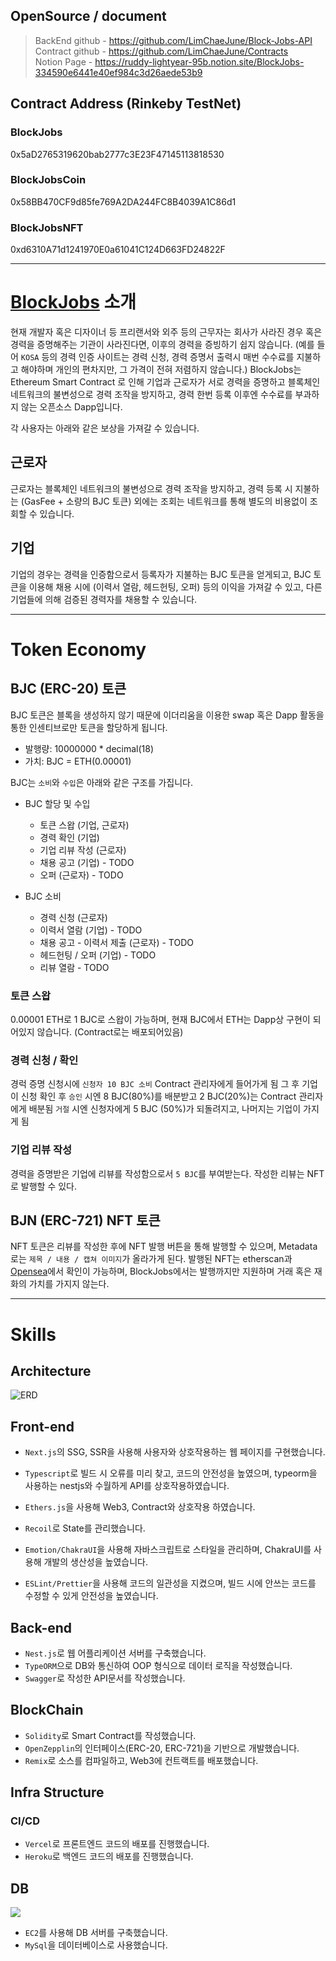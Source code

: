 ## OpenSource / document

> BackEnd github - https://github.com/LimChaeJune/Block-Jobs-API  
> Contract github - https://github.com/LimChaeJune/Contracts  
> Notion Page - https://ruddy-lightyear-95b.notion.site/BlockJobs-334590e6441e40ef984c3d26aede53b9

## Contract Address (Rinkeby TestNet)

### BlockJobs

0x5aD2765319620bab2777c3E23F47145113818530

### BlockJobsCoin

0x58BB470CF9d85fe769A2DA244FC8B4039A1C86d1

### BlockJobsNFT

0xd6310A71d1241970E0a61041C124D663FD24822F

---

# [BlockJobs](https://block-jobs.vercel.app/) 소개

현재 개발자 혹은 디자이너 등 프리랜서와 외주 등의 근무자는 회사가 사라진 경우 혹은 경력을 증명해주는 기관이 사라진다면, 이후의 경력을 증빙하기 쉽지 않습니다.
(예를 들어 `KOSA` 등의 경력 인증 사이트는 경력 신청, 경력 증명서 출력시 매번 수수료를 지불하고 해야하며 개인의 편차지만, 그 가격이 전혀 저렴하지 않습니다.)
BlockJobs는 Ethereum Smart Contract 로 인해 기업과 근로자가 서로 경력을 증명하고 블록체인 네트워크의 불변성으로 경력 조작을 방지하고, 경력 한번 등록 이후엔 수수료를 부과하지 않는 오픈소스 Dapp입니다.

각 사용자는 아래와 같은 보상을 가져갈 수 있습니다.

## 근로자

근로자는 블록체인 네트워크의 불변성으로 경력 조작을 방지하고, 경력 등록 시 지불하는 (GasFee + 소량의 BJC 토큰) 외에는 조회는 네트워크를 통해 별도의 비용없이 조회할 수 있습니다.

## 기업

기업의 경우는 경력을 인증함으로서 등록자가 지불하는 BJC 토큰을 얻게되고, BJC 토큰을 이용해 채용 시에 (이력서 열람, 헤드헌팅, 오퍼) 등의 이익을 가져갈 수 있고, 다른 기업들에 의해 검증된 경력자를 채용할 수 있습니다.

---

# Token Economy

## BJC (ERC-20) 토큰

BJC 토큰은 블록을 생성하지 않기 때문에 이더리움을 이용한 swap 혹은 Dapp 활동을 통한 인센티브로만 토큰을 할당하게 됩니다.

- 발행량: 10000000 \* decimal(18)
- 가치: BJC = ETH(0.00001)

BJC는 `소비`와 `수입`은 아래와 같은 구조를 가집니다.

- BJC 할당 및 수입

  - 토큰 스왑 (기업, 근로자)
  - 경력 확인 (기업)
  - 기업 리뷰 작성 (근로자)
  - 채용 공고 (기업) - TODO
  - 오퍼 (근로자) - TODO

- BJC 소비
  - 경력 신청 (근로자)
  - 이력서 열람 (기업) - TODO
  - 채용 공고 - 이력서 제출 (근로자) - TODO
  - 헤드헌팅 / 오퍼 (기업) - TODO
  - 리뷰 열람 - TODO

### 토큰 스왑

0.00001 ETH로 1 BJC로 스왑이 가능하며, 현재 BJC에서 ETH는 Dapp상 구현이 되어있지 않습니다. (Contract로는 배포되어있음)

### 경력 신청 / 확인

경럭 증명 신청시에 `신청자 10 BJC 소비` Contract 관리자에게 들어가게 됨 그 후 기업이 신청 확인 후 `승인` 시엔 8 BJC(80%)를 배분받고 2 BJC(20%)는 Contract 관리자에게 배분됨 `거절` 시엔 신청자에게 5 BJC (50%)가 되돌려지고, 나머지는 기업이 가지게 됨

### 기업 리뷰 작성

경력을 증명받은 기업에 리뷰를 작성함으로서 `5 BJC`를 부여받는다. 작성한 리뷰는 NFT로 발행할 수 있다.

## BJN (ERC-721) NFT 토큰

NFT 토큰은 리뷰를 작성한 후에 NFT 발행 버튼을 통해 발행할 수 있으며, Metadata로는 `제목 / 내용 / 캡쳐 이미지`가 올라가게 된다.
발행된 NFT는 etherscan과 [Opensea](https://testnets.opensea.io/collection/blockjobs)에서 확인이 가능하며, BlockJobs에서는 발행까지만 지원하며 거래 혹은 재화의 가치를 가지지 않는다.

---

# Skills

## Architecture

![ERD](images/architecture.png)

## Front-end

- `Next.js`의 SSG, SSR을 사용해 사용자와 상호작용하는 웹 페이지를 구현했습니다.

- `Typescript`로 빌드 시 오류를 미리 찾고, 코드의 안전성을 높였으며, typeorm을 사용하는 nestjs와 수월하게 API를 상호작용하였습니다.

- `Ethers.js`을 사용해 Web3, Contract와 상호작용 하였습니다.

- `Recoil`로 State를 관리했습니다.

- `Emotion/ChakraUI`을 사용해 자바스크립트로 스타일을 관리하며, ChakraUI를 사용해 개발의 생산성을 높였습니다.

- `ESLint/Prettier`을 사용해 코드의 일관성을 지켰으며, 빌드 시에 안쓰는 코드를 수정할 수 있게 안전성을 높였습니다.

## Back-end

- `Nest.js`로 웹 어플리케이션 서버를 구축했습니다.
- `TypeORM`으로 DB와 통신하여 OOP 형식으로 데이터 로직을 작성했습니다.
- `Swagger`로 작성한 API문서를 작성했습니다.

## BlockChain

- `Solidity`로 Smart Contract를 작성했습니다.
- `OpenZepplin`의 인터페이스(ERC-20, ERC-721)을 기반으로 개발했습니다.
- `Remix`로 소스를 컴파일하고, Web3에 컨트랙트를 배포했습니다.

## Infra Structure

### CI/CD

- `Vercel`로 프론트엔드 코드의 배포를 진행했습니다.
- `Heroku`로 백엔드 코드의 배포를 진행했습니다.

## DB

<img src="images/ERD.png">

- `EC2`를 사용해 DB 서버를 구축했습니다.
- `MySql`을 데이터베이스로 사용했습니다.
